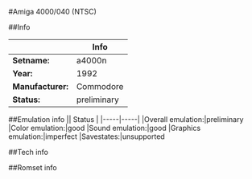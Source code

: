 #Amiga 4000/040 (NTSC)

##Info

||Info|
|-----|-----|
|**Setname:**|a4000n
|**Year:**|1992
|**Manufacturer:**|Commodore
|**Status:**|preliminary

##Emulation info
|| Status |
|-----|-----|
|Overall emulation:|preliminary
|Color emulation:|good
|Sound emulation:|good
|Graphics emulation:|imperfect
|Savestates:|unsupported

##Tech info

##Romset info

<!--- START OF EDITED COMMENT DO NOT TOUCH TEXT ABOVE-->
